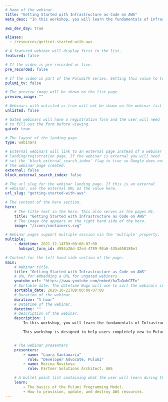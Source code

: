 ```yaml
---
# Name of the webinar.
title: "Getting Started with Infrastructure as Code on AWS"
meta_desc: "In this workshop, you will learn the fundamentals of Infrastructure as Code on AWS through a series of exercises using Pulumi’s Cloud Engineering platform."

aws_dev_day: true

aliases:
  - /resources/gettint-started-with-aws

# A featured webinar will display first in the list.
featured: false

# If the video is pre-recorded or live.
pre_recorded: false

# If the video is part of the PulumiTV series. Setting this value to true will list the video in the "PulumiTV" section.
pulumi_tv: false

# The preview image will be shown on the list page.
preview_image: ""

# Webinars with unlisted as true will not be shown on the webinar list
unlisted: false

# Gated webinars will have a registration form and the user will need
# to fill out the form before viewing.
gated: true

# The layout of the landing page.
type: webinars

# External webinars will link to an external page instead of a webinar
# landing/registration page. If the webinar is external you will need
# set the 'block_external_search_index' flag to true so Google does not index
# the webinar page created.
external: false
block_external_search_index: false

# The url slug for the webinar landing page. If this is an external
# webinar, use the external URL as the value here.
url_slug: "getting-started-with-aws"

# The content of the hero section.
hero:
    # The title text in the hero. This also serves as the pages H1.
    title: "Getting Started with Infrastructure as Code on AWS"
    # The image the appears on the right hand side of the hero.
    image: "/icons/containers.svg"

# Webinar pages support multiple session via the 'multiple' property.
multiple:
    - datetime: 2021-12-14T09:00:00-07:00
      hubspot_form_id: d984a26d-32ed-4789-90a6-435a650180e1

# Content for the left hand side section of the page.
main:
    # Webinar title.
    title: "Getting Started with Infrastructure as Code on AWS"
    # URL for embedding a URL for ungated webinars.
    youtube_url: "https://www.youtube.com/embed/haTaQubGTEo"
    # Sortable date. The datetime Hugo will use to sort the webinars in date order.
    sortable_date: 2020-10-21T09:00:00-07:00
    # Duration of the webinar.
    duration: "1 hour"
    # Datetime of the webinar.
    datetime: ""
    # Description of the webinar.
    description: |
        In this workshop, you will learn the fundamentals of Infrastructure as Code through a series of guided exercises using Pulumi’s Cloud Engineering platform. You will be introduced to Pulumi, an infrastructure as code platform, where you can use familiar programming languages to provision modern cloud infrastructure.

        This workshop is designed to help users completely new to Pulumi to become familiar with the core concepts to be effective with the Pulumi Infrastructure as Code platform. We will guide you through the Pulumi platform with diagrams and a series of hands on exercises to help you understand the building blocks available in Pulumi.


    # The webinar presenters
    presenters:
        - name: "Laura Santamaria"
          role: "Developer Advocate, Pulumi"
        - name: Marina Novikova
          role: Partner Solutions Architect, AWS

    # A bullet point list containing what the user will learn during the webinar.
    learn:
        - The basics of the Pulumi Programming Model.
        - How to provision, update, and destroy AWS resources.
---
```

